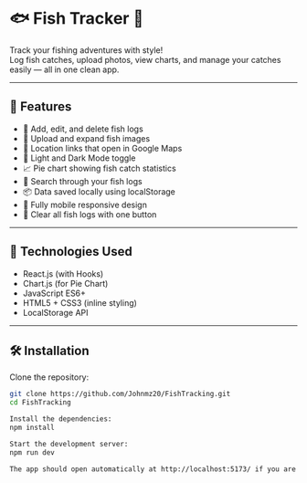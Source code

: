 # 🐟 Fish Tracker 🎣

Track your fishing adventures with style!  
Log fish catches, upload photos, view charts, and manage your catches easily — all in one clean app.

---

## 🌟 Features

- 🎣 Add, edit, and delete fish logs
- 📸 Upload and expand fish images
- 📍 Location links that open in Google Maps
- 🌙 Light and Dark Mode toggle
- 📈 Pie chart showing fish catch statistics
- 🔎 Search through your fish logs
- 📦 Data saved locally using localStorage
- 📱 Fully mobile responsive design
- 🧹 Clear all fish logs with one button

---

## 🚀 Technologies Used

- React.js (with Hooks)
- Chart.js (for Pie Chart)
- JavaScript ES6+
- HTML5 + CSS3 (inline styling)
- LocalStorage API

---

## 🛠 Installation

Clone the repository:

```bash
git clone https://github.com/Johnmz20/FishTracking.git
cd FishTracking

Install the dependencies:
npm install

Start the development server:
npm run dev

The app should open automatically at http://localhost:5173/ if you are using Vite.
